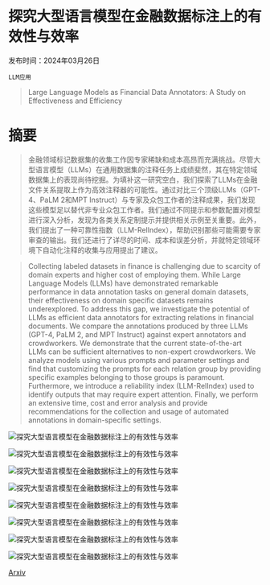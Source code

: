 # 探究大型语言模型在金融数据标注上的有效性与效率

发布时间：2024年03月26日

`LLM应用`

> Large Language Models as Financial Data Annotators: A Study on Effectiveness and Efficiency

# 摘要

> 金融领域标记数据集的收集工作因专家稀缺和成本高昂而充满挑战。尽管大型语言模型（LLMs）在通用数据集的注释任务上成绩斐然，其在特定领域数据集上的表现尚待挖掘。为填补这一研究空白，我们探索了LLMs在金融文件关系提取上作为高效注释器的可能性。通过对比三个顶级LLMs（GPT-4、PaLM 2和MPT Instruct）与专家及众包工作者的注释成果，我们发现这些模型足以替代非专业众包工作者。我们通过不同提示和参数配置对模型进行深入分析，发现为各类关系定制提示并提供相关示例至关重要。此外，我们提出了一种可靠性指数（LLM-RelIndex），帮助识别那些可能需要专家审查的输出。我们还进行了详尽的时间、成本和误差分析，并就特定领域环境下自动化注释的收集与应用提出了建议。

> Collecting labeled datasets in finance is challenging due to scarcity of domain experts and higher cost of employing them. While Large Language Models (LLMs) have demonstrated remarkable performance in data annotation tasks on general domain datasets, their effectiveness on domain specific datasets remains underexplored. To address this gap, we investigate the potential of LLMs as efficient data annotators for extracting relations in financial documents. We compare the annotations produced by three LLMs (GPT-4, PaLM 2, and MPT Instruct) against expert annotators and crowdworkers. We demonstrate that the current state-of-the-art LLMs can be sufficient alternatives to non-expert crowdworkers. We analyze models using various prompts and parameter settings and find that customizing the prompts for each relation group by providing specific examples belonging to those groups is paramount. Furthermore, we introduce a reliability index (LLM-RelIndex) used to identify outputs that may require expert attention. Finally, we perform an extensive time, cost and error analysis and provide recommendations for the collection and usage of automated annotations in domain-specific settings.

![探究大型语言模型在金融数据标注上的有效性与效率](../../../paper_images/2403.18152/full_instru_score.png)

![探究大型语言模型在金融数据标注上的有效性与效率](../../../paper_images/2403.18152/zs_rellndex.png)

![探究大型语言模型在金融数据标注上的有效性与效率](../../../paper_images/2403.18152/fs_rellndex.png)

![探究大型语言模型在金融数据标注上的有效性与效率](../../../paper_images/2403.18152/cot_rellndexupd.png)

![探究大型语言模型在金融数据标注上的有效性与效率](../../../paper_images/2403.18152/IAA_plot.png)

![探究大型语言模型在金融数据标注上的有效性与效率](../../../paper_images/2403.18152/ZS_CM_GPT.png)

![探究大型语言模型在金融数据标注上的有效性与效率](../../../paper_images/2403.18152/FS_CM_GPT.png)

![探究大型语言模型在金融数据标注上的有效性与效率](../../../paper_images/2403.18152/CoT_CM_GPT.png)

[Arxiv](https://arxiv.org/abs/2403.18152)